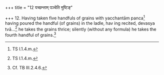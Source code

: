 +++
title = "12 यच्छन्ताम् पञ्चेति मुष्टिङ्"

+++
12. Having taken five handfuls of grains with yacchantām panca[^1] having poured the handful (of grains) in the ladle, hav ing recited, devasya tvā...[^1] he takes the grains thrice; silently (without any formula) he takes the fourth handful of grains.[^2]  

[^1]: TS I.1.4.m.  

[^2]: Cf. TB III.2.4.6.  
